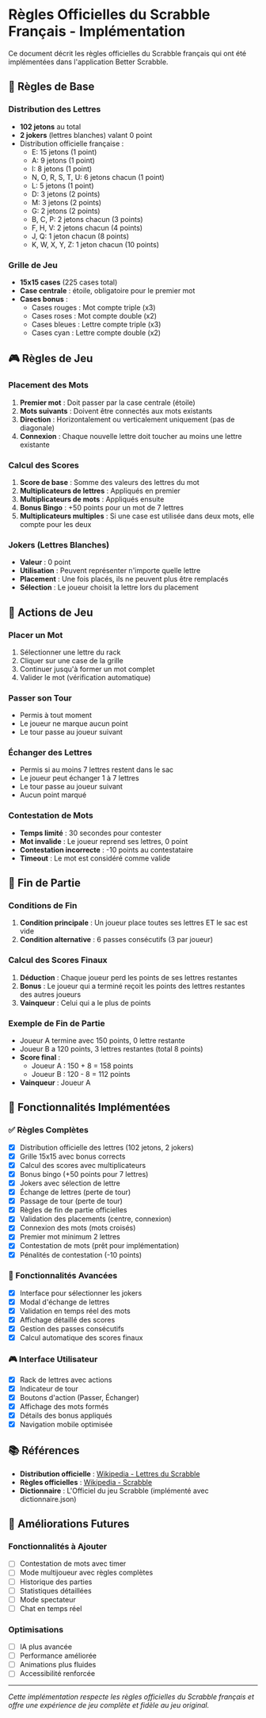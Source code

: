 # Règles Officielles du Scrabble Français - Implémentation

Ce document décrit les règles officielles du Scrabble français qui ont été implémentées dans l'application Better Scrabble.

## 🎯 Règles de Base

### Distribution des Lettres

- **102 jetons** au total
- **2 jokers** (lettres blanches) valant 0 point
- Distribution officielle française :
  - E: 15 jetons (1 point)
  - A: 9 jetons (1 point)
  - I: 8 jetons (1 point)
  - N, O, R, S, T, U: 6 jetons chacun (1 point)
  - L: 5 jetons (1 point)
  - D: 3 jetons (2 points)
  - M: 3 jetons (2 points)
  - G: 2 jetons (2 points)
  - B, C, P: 2 jetons chacun (3 points)
  - F, H, V: 2 jetons chacun (4 points)
  - J, Q: 1 jeton chacun (8 points)
  - K, W, X, Y, Z: 1 jeton chacun (10 points)

### Grille de Jeu

- **15x15 cases** (225 cases total)
- **Case centrale** : étoile, obligatoire pour le premier mot
- **Cases bonus** :
  - Cases rouges : Mot compte triple (x3)
  - Cases roses : Mot compte double (x2)
  - Cases bleues : Lettre compte triple (x3)
  - Cases cyan : Lettre compte double (x2)

## 🎮 Règles de Jeu

### Placement des Mots

1. **Premier mot** : Doit passer par la case centrale (étoile)
2. **Mots suivants** : Doivent être connectés aux mots existants
3. **Direction** : Horizontalement ou verticalement uniquement (pas de diagonale)
4. **Connexion** : Chaque nouvelle lettre doit toucher au moins une lettre existante

### Calcul des Scores

1. **Score de base** : Somme des valeurs des lettres du mot
2. **Multiplicateurs de lettres** : Appliqués en premier
3. **Multiplicateurs de mots** : Appliqués ensuite
4. **Bonus Bingo** : +50 points pour un mot de 7 lettres
5. **Multiplicateurs multiples** : Si une case est utilisée dans deux mots, elle compte pour les deux

### Jokers (Lettres Blanches)

- **Valeur** : 0 point
- **Utilisation** : Peuvent représenter n'importe quelle lettre
- **Placement** : Une fois placés, ils ne peuvent plus être remplacés
- **Sélection** : Le joueur choisit la lettre lors du placement

## 🔄 Actions de Jeu

### Placer un Mot

1. Sélectionner une lettre du rack
2. Cliquer sur une case de la grille
3. Continuer jusqu'à former un mot complet
4. Valider le mot (vérification automatique)

### Passer son Tour

- Permis à tout moment
- Le joueur ne marque aucun point
- Le tour passe au joueur suivant

### Échanger des Lettres

- Permis si au moins 7 lettres restent dans le sac
- Le joueur peut échanger 1 à 7 lettres
- Le tour passe au joueur suivant
- Aucun point marqué

### Contestation de Mots

- **Temps limité** : 30 secondes pour contester
- **Mot invalide** : Le joueur reprend ses lettres, 0 point
- **Contestation incorrecte** : -10 points au contestataire
- **Timeout** : Le mot est considéré comme valide

## 🏁 Fin de Partie

### Conditions de Fin

1. **Condition principale** : Un joueur place toutes ses lettres ET le sac est vide
2. **Condition alternative** : 6 passes consécutifs (3 par joueur)

### Calcul des Scores Finaux

1. **Déduction** : Chaque joueur perd les points de ses lettres restantes
2. **Bonus** : Le joueur qui a terminé reçoit les points des lettres restantes des autres joueurs
3. **Vainqueur** : Celui qui a le plus de points

### Exemple de Fin de Partie

- Joueur A termine avec 150 points, 0 lettre restante
- Joueur B a 120 points, 3 lettres restantes (total 8 points)
- **Score final** :
  - Joueur A : 150 + 8 = 158 points
  - Joueur B : 120 - 8 = 112 points
- **Vainqueur** : Joueur A

## 🎯 Fonctionnalités Implémentées

### ✅ Règles Complètes

- [x] Distribution officielle des lettres (102 jetons, 2 jokers)
- [x] Grille 15x15 avec bonus corrects
- [x] Calcul des scores avec multiplicateurs
- [x] Bonus bingo (+50 points pour 7 lettres)
- [x] Jokers avec sélection de lettre
- [x] Échange de lettres (perte de tour)
- [x] Passage de tour (perte de tour)
- [x] Règles de fin de partie officielles
- [x] Validation des placements (centre, connexion)
- [x] Connexion des mots (mots croisés)
- [x] Premier mot minimum 2 lettres
- [x] Contestation de mots (prêt pour implémentation)
- [x] Pénalités de contestation (-10 points)

### 🔄 Fonctionnalités Avancées

- [x] Interface pour sélectionner les jokers
- [x] Modal d'échange de lettres
- [x] Validation en temps réel des mots
- [x] Affichage détaillé des scores
- [x] Gestion des passes consécutifs
- [x] Calcul automatique des scores finaux

### 🎮 Interface Utilisateur

- [x] Rack de lettres avec actions
- [x] Indicateur de tour
- [x] Boutons d'action (Passer, Échanger)
- [x] Affichage des mots formés
- [x] Détails des bonus appliqués
- [x] Navigation mobile optimisée

## 📚 Références

- **Distribution officielle** : [Wikipedia - Lettres du Scrabble](https://fr.wikipedia.org/wiki/Lettres_du_Scrabble)
- **Règles officielles** : [Wikipedia - Scrabble](https://fr.wikipedia.org/wiki/Scrabble)
- **Dictionnaire** : L'Officiel du jeu Scrabble (implémenté avec dictionnaire.json)

## 🚀 Améliorations Futures

### Fonctionnalités à Ajouter

- [ ] Contestation de mots avec timer
- [ ] Mode multijoueur avec règles complètes
- [ ] Historique des parties
- [ ] Statistiques détaillées
- [ ] Mode spectateur
- [ ] Chat en temps réel

### Optimisations

- [ ] IA plus avancée
- [ ] Performance améliorée
- [ ] Animations plus fluides
- [ ] Accessibilité renforcée

---

_Cette implémentation respecte les règles officielles du Scrabble français et offre une expérience de jeu complète et fidèle au jeu original._
